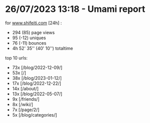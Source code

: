 # 26/07/2023 13:18 - Umami report
for www.shifeiti.com [24h] :

 - 294 (85) page views
 - 95 (-12) uniques
 - 76 (-11) bounces
 - 4h 52' 35'' (40' 10'') totaltime


top 10 urls:
 - 73x [/blog/2022-12-09/]
 - 53x [/]
 - 38x [/blog/2023-01-12/]
 - 17x [/blog/2022-12-22/]
 - 14x [/about/]
 - 13x [/blog/2022-05-07/]
 - 9x [/friends/]
 - 8x [/wiki/]
 - 7x [/page/2/]
 - 5x [/blog/categories/]


